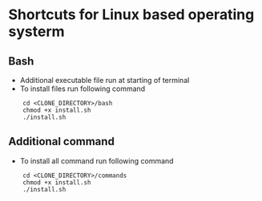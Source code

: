 # Shortcuts for Linux based operating systerm

## Bash
- Additional executable file run at starting of terminal
- To install files run following command
```
    cd <CLONE_DIRECTORY>/bash
    chmod +x install.sh
    ./install.sh
```

## Additional command
- To install all command run following command
```
    cd <CLONE_DIRECTORY>/commands
    chmod +x install.sh
    ./install.sh
```
